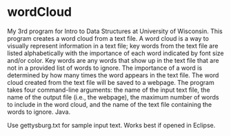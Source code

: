 # wordCloud
My 3rd program for Intro to Data Structures at University of Wisconsin. This program creates a word cloud from a text file. A word cloud is a way to visually represent information in a text file; key words from the text file are listed alphabetically with the importance of each word indicated by font size and/or color.  Key words are any words that show up in the text file that are not in a provided list of words to ignore. The importance of a word is determined by how many times the word appears in the text file. The word cloud created from the text file will be saved to a webpage. The program takes four command-line arguments: the name of the input text file, the name of the output file (i.e., the webpage), the maximum number of words to include in the word cloud, and the name of the text file containing the words to ignore. Java.

Use gettysburg.txt for sample input text.
Works best if opened in Eclipse.
